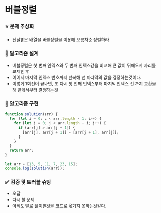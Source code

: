 # 버블정렬

### ⭐ 문제 추상화

- 전달받은 배열을 버블정렬을 이용해 오름차순 정렬하라

### 🔧 알고리즘 설계

- 버블정렬은 첫 번째 인덱스와 두 번째 인덱스값을 비교해 큰 값이 뒤에오게 자리를 교체한 후
- 이어서 마지막 인덱스 번호까지 반복해 맨 마지막의 값을 결정하는것이다.
- 이렇게 1회전이 끝나면, 또 다시 첫 번째 인덱스부터 마지막 인덱스 전 까지 교환을해 끝에서부터 결정하는것

### 🔨 알고리즘 구현

```js
function solution(arr) {
  for (let i = 0; i < arr.length - 1; i++) {
    for (let j = 0; j < arr.length - i; j++) {
      if (arr[j] > arr[j + 1]) {
        [arr[j], arr[j + 1]] = [arr[j + 1], arr[j]];
      }
    }
  }
  return arr;
}

let arr = [13, 5, 11, 7, 23, 15];
console.log(solution(arr));
```

### ✅ 검증 및 트러블 슈팅

- 오답
- 다시 볼 문제
- 아직도 말로 풀이한것을 코드로 옮기지 못하는것같다.
